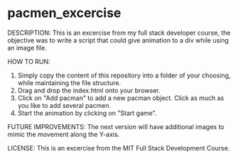 # pacmen_excercise

DESCRIPTION: This is an excercise from my full stack developer course, the objective was to write a script that could give animation to a div while using an image file.

HOW TO RUN: 
1. Simply copy the content of this repository into a folder of your choosing, while maintaining the file structure. 
2. Drag and drop the index.html onto your browser.
3. Click on "Add pacman" to add a new pacman object. Click as much as you like to add several pacmen.
4. Start the animation by clicking on "Start game".

FUTURE IMPROVEMENTS:
The next version will have additional images to mimic the movement along the Y-axis.

LICENSE:
This is an excercise from the MIT Full Stack Development Course.
